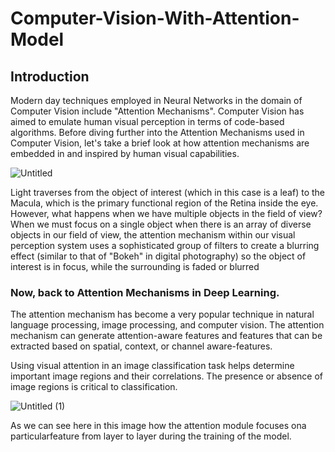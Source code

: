 # Computer-Vision-With-Attention-Model

## Introduction

Modern day techniques employed in Neural Networks in the domain of Computer Vision include "Attention Mechanisms". Computer Vision has aimed to emulate human visual perception in terms of code-based algorithms. Before diving further into the Attention Mechanisms used in Computer Vision, let's take a brief look at how attention mechanisms are embedded in and inspired by human visual capabilities.

![Untitled](https://user-images.githubusercontent.com/69344247/109391784-e6ad9180-793e-11eb-9ece-cc1f0605c2df.png)

Light traverses from the object of interest (which in this case is a leaf) to the Macula, which is the primary functional
region of the Retina inside the eye. However, what happens when we have multiple objects in the field of view? When
we must focus on a single object when there is an array of diverse objects in our field of view, the attention mechanism
within our visual perception system uses a sophisticated group of filters to create a blurring effect (similar to that of
"Bokeh" in digital photography) so the object of interest is in focus, while the surrounding is faded or blurred


### Now, back to Attention Mechanisms in Deep Learning.

The attention mechanism has become a very popular technique in natural language processing, image processing, and computer vision. The attention mechanism can generate attention-aware features and features that can be extracted based on spatial, context, or channel aware-features.

Using visual attention in an image classification task helps determine important image regions and
their correlations. The presence or absence of image regions is critical to classification.

![Untitled (1)](https://user-images.githubusercontent.com/69344247/109391839-18bef380-793f-11eb-9e59-a018549c2e25.png)

As we can see here in this image how the attention module focuses ona particularfeature from layer to layer during the training of the model.
